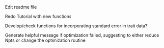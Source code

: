 Edit readme file

Redo Tutorial with new functions

Develop/check functions for incorporating standard error in trait data?

Generate helpful message if optimization failed, suggesting to either reduce Npts or change the optimization routine
